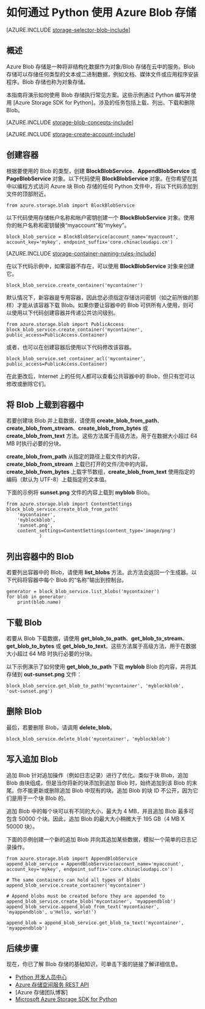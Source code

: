 <properties
	pageTitle="如何通过 Python 使用 Azure Blob 存储（对象存储）| Azure"
	description="使用 Azure Blob 存储（对象存储）将非结构化数据存储在云中。"
	services="storage"
	documentationCenter="python"
	authors="tamram"
	manager="carmonm"
	editor="tysonn"/>  


<tags
	ms.service="storage"
	ms.workload="storage"
	ms.tgt_pltfrm="na"
	ms.devlang="python"
	ms.topic="article"
    ms.date="09/20/2016"
    wacn.date="11/07/2016"
	ms.author="jwillis;tamram"/>

# 如何通过 Python 使用 Azure Blob 存储

[AZURE.INCLUDE [storage-selector-blob-include](../../includes/storage-selector-blob-include.md)]

## 概述

Azure Blob 存储是一种将非结构化数据作为对象/Blob 存储在云中的服务。Blob 存储可以存储任何类型的文本或二进制数据，例如文档、媒体文件或应用程序安装程序。Blob 存储也称为对象存储。

本指南将演示如何使用 Blob 存储执行常见方案。这些示例通过 Python 编写并使用 [Azure Storage SDK for Python]。涉及的任务包括上载、列出、下载和删除 Blob。

[AZURE.INCLUDE [storage-blob-concepts-include](../../includes/storage-blob-concepts-include.md)]

[AZURE.INCLUDE [storage-create-account-include](../../includes/storage-create-account-include.md)]

## 创建容器

根据要使用的 Blob 的类型，创建 **BlockBlobService**、**AppendBlobService** 或 **PageBlobService** 对象。以下代码使用 **BlockBlobService** 对象。在你希望在其中以编程方式访问 Azure 块 Blob 存储的任何 Python 文件中，将以下代码添加到文件的顶部附近。

	from azure.storage.blob import BlockBlobService

以下代码使用存储帐户名称和帐户密钥创建一个 **BlockBlobService** 对象。使用你的帐户名称和密钥替换“myaccount”和“mykey”。

	block_blob_service = BlockBlobService(account_name='myaccount', account_key='mykey', endpoint_suffix='core.chinacloudapi.cn')

[AZURE.INCLUDE [storage-container-naming-rules-include](../../includes/storage-container-naming-rules-include.md)]

在以下代码示例中，如果容器不存在，可以使用 **BlockBlobService** 对象来创建它。

	block_blob_service.create_container('mycontainer')

默认情况下，新容器是专用容器，因此您必须指定存储访问密钥（如之前所做的那样）才能从该容器下载 Blob。如果你要让容器中的 Blob 可供所有人使用，则可以使用以下代码创建容器并传递公共访问级别。

	from azure.storage.blob import PublicAccess
	block_blob_service.create_container('mycontainer', public_access=PublicAccess.Container)

或者，也可以在创建容器后使用以下代码修改该容器。

	block_blob_service.set_container_acl('mycontainer', public_access=PublicAccess.Container)

在此更改后，Internet 上的任何人都可以查看公共容器中的 Blob，但只有您可以修改或删除它们。

## 将 Blob 上载到容器中

若要创建块 Blob 并上载数据，请使用 **create\_blob\_from\_path**、**create\_blob\_from\_stream**、**create\_blob\_from\_bytes** 或 **create\_blob\_from\_text** 方法。这些方法属于高级方法，用于在数据大小超过 64 MB 时执行必要的分块。

**create\_blob\_from\_path** 从指定的路径上载文件的内容，**create\_blob\_from\_stream** 上载已打开的文件/流中的内容。**create\_blob\_from\_bytes** 上载字节数组，**create\_blob\_from\_text** 使用指定的编码（默认为 UTF-8）上载指定的文本值。

下面的示例将 **sunset.png** 文件的内容上载到 **myblob** Blob。

	from azure.storage.blob import ContentSettings
	block_blob_service.create_blob_from_path(
        'mycontainer',
        'myblockblob',
        'sunset.png',
        content_settings=ContentSettings(content_type='image/png')
				)

## 列出容器中的 Blob

若要列出容器中的 Blob，请使用 **list\_blobs** 方法。此方法会返回一个生成器。以下代码将容器中每个 Blob 的“名称”输出到控制台。

	generator = block_blob_service.list_blobs('mycontainer')
	for blob in generator:
		print(blob.name)

## 下载 Blob

若要从 Blob 下载数据，请使用 **get\_blob\_to\_path**、**get\_blob\_to\_stream**、**get\_blob\_to\_bytes** 或 **get\_blob\_to\_text**。这些方法属于高级方法，用于在数据大小超过 64 MB 时执行必要的分块。

以下示例演示了如何使用 **get\_blob\_to\_path** 下载 **myblob** Blob 的内容，并将其存储到 **out-sunset.png** 文件：

	block_blob_service.get_blob_to_path('mycontainer', 'myblockblob', 'out-sunset.png')

## 删除 Blob

最后，若要删除 Blob，请调用 **delete\_blob**。

	block_blob_service.delete_blob('mycontainer', 'myblockblob')

## 写入追加 Blob

追加 Blob 针对追加操作（例如日志记录）进行了优化。类似于块 Blob，追加 Blob 由块组成，但是当你将新的块添加到追加 Blob 时，始终追加到该 Blob 的末尾。你不能更新或删除追加 Blob 中现有的块。追加 Blob 的块 ID 不公开，因为它们是用于一个块 Blob 的。

追加 Blob 中的每个块可以有不同的大小，最大为 4 MB，并且追加 Blob 最多可包含 50000 个块。因此，追加 Blob 的最大大小稍微大于 195 GB（4 MB X 50000 块）。

下面的示例创建一个新的追加 Blob 并向其追加某些数据，模拟一个简单的日志记录操作。

	from azure.storage.blob import AppendBlobService
	append_blob_service = AppendBlobService(account_name='myaccount', account_key='mykey', endpoint_suffix='core.chinacloudapi.cn')

	# The same containers can hold all types of blobs
	append_blob_service.create_container('mycontainer')

	# Append blobs must be created before they are appended to
	append_blob_service.create_blob('mycontainer', 'myappendblob')
	append_blob_service.append_blob_from_text('mycontainer', 'myappendblob', u'Hello, world!')

	append_blob = append_blob_service.get_blob_to_text('mycontainer', 'myappendblob')

## 后续步骤

现在，你已了解 Blob 存储的基础知识，可单击下面的链接了解详细信息。

- [Python 开发人员中心](/develop/python/)
- [Azure 存储空间服务 REST API](http://msdn.microsoft.com/zh-cn/library/azure/dd179355)
- [Azure 存储团队博客]
- [Microsoft Azure Storage SDK for Python]

[Azure 存储空间团队博客]: http://blogs.msdn.com/b/windowsazurestorage/
[Microsoft Azure Storage SDK for Python]: https://github.com/Azure/azure-storage-python

<!---HONumber=Mooncake_1031_2016-->
